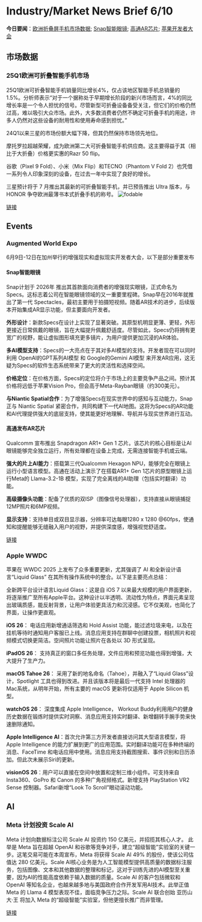 # Industry/Market News Brief 6/10

**今日要闻**：[欧洲折叠屏手机市场数据](#eu); [Snap智能眼镜](#snap); [高通AR芯片](#chip); [苹果开发者大会](#apple)

## 市场数据

<a name="eu"></a>
### 25Q1欧洲可折叠智能手机市场
25Q1欧洲可折叠智能手机销量同比增长4%，仅占该地区智能手机总销量的1.5%。分析师表示“对于一个据称处于早期增长阶段的新兴市场而言，4%的同比增长率是一个令人担忧的信号。尽管新型可折叠设备备受关注，但它们的价格仍然过高，难以吸引大众市场。此外，大多数消费者仍然不确定可折叠手机的用途，许多人仍然对这些设备的耐用性和使用寿命感到担忧。”

24Q1以来三星的市场份额大幅下降，但其仍然保持市场领先地位。

摩托罗拉超越荣耀，成为欧洲第二大可折叠智能手机供应商。这主要得益于其（相比于大折叠）价格更实惠的Razr 50 flip。

谷歌（Pixel 9 Fold）、小米（Mix Flip）和TECNO（Phantom V Fold 2）也凭借一系列令人印象深刻的设备，在过去一年中实现了良好的增长。

三星预计将于 7 月推出其最新的可折叠智能手机，并已预告推出 Ultra 版本，与 HONOR 争夺欧洲最薄书本式折叠手机的称号。
![fodable](https://github.com/user-attachments/assets/6d6d2af6-a84e-46e2-8fe9-9b401c0e8e14)

[链接](https://www.counterpointresearch.com/insight/europe-foldable-smartphone-market-is-flatlining-but-competition-continues-to-intensify/)

## Events

### Augmented World Expo 
6月9日-12日在加州举行的增强现实和虚拟现实开发者大会，以下是部分重要发布

<a name="snap"></a>
#### Snap智能眼镜

Snap计划于 2026年 推出其首款面向消费者的增强现实眼镜，正式命名为 Specs。这标志着公司在智能眼镜领域的又一重要里程碑。Snap早在2016年就推出了第一代 Spectacles，最初主要用于拍摄短视频。随着AR技术的进步，后续版本开始集成AR显示功能，但主要面向开发者。

**外形设计**：新款Specs在设计上实现了显著突破。其原型机明显更薄、更轻，外形更接近日常佩戴的眼镜，旨在大幅提升佩戴舒适度。尽管如此，Specs仍将拥有更宽广的视野，能让虚拟图形填充更多镜片，为用户提供更加沉浸的AR体验。

**多AI模型支持**：Specs的一大亮点在于其对多AI模型的支持。开发者现在可以同时利用 OpenAI的GPT系列AI模型 和 Google的Gemini AI模型 来开发AR应用，这无疑为Specs的软件生态系统带来了更大的灵活性和选择空间。

**价格定位**：在价格方面，Specs的定位将介于市场上的主要竞争产品之间。预计其价格将远低于苹果Vision Pro，但会高于Meta-Rayban眼镜（约300美元）。

**与Niantic Spatial合作**：为了增强Specs在现实世界中的感知与互动能力，Snap正与 Niantic Spatial 紧密合作，共同构建下一代AI地图。这将为Specs的AR功能和AI代理提供强大的底层支持，使其能更好地理解、导航并与现实世界进行互动。

<a name="chip"></a>
#### 高通发布AR芯片

Qualcomm 宣布推出 Snapdragon AR1+ Gen 1 芯片。该芯片的核心目标是让AI眼镜能够完全独立运行，所有处理都在设备上完成，无需连接智能手机或云端。

**强大的片上AI能力**：搭载第三代Qualcomm Hexagon NPU，能够完全在眼镜上运行小型语言模型。高通在活动上演示了在搭载AR1+ Gen 1芯片的原型眼镜上运行Meta的 Llama-3.2-1B 模型，实现了完全离线的AI助理（包括实时翻译）功能。

**高级摄像头功能**：配备了优质的双ISP（图像信号处理器），支持直接从眼镜捕捉12MP照片和6MP视频。

**显示支持**：支持单目或双目显示器，分辨率可达每眼1280 x 1280 @60fps，使通知和提醒能够无缝融入用户的视野，并提供深度感，增强视觉舒适度。

[链接](https://www.qualcomm.com/products/mobile/snapdragon/xr-vr-ar/snapdragon-ar1-plus-gen-1-platform)

<a name="apple"></a>
### Apple WWDC

苹果在 WWDC 2025 上发布了众多重要更新，尤其强调了 AI 和全新设计语言“Liquid Glass” 在其所有操作系统中的整合。以下是主要亮点总结：

全新跨平台设计语言Liquid Glass：这是自 iOS 7 以来最大规模的用户界面更新，将逐渐推广至所有Apple平台。这种设计以半透明、流动性为特点，界面元素呈现出玻璃质感，能反射背景，让用户体验更具活力和沉浸感。它不仅美观，也简化了界面，让操作更直观。

**iOS 26**： 电话应用新增通话筛选和 Hold Assist 功能，能过滤垃圾来电，以及在挂机等待时通知用户客服已上线。消息应用支持在群聊中创建投票，相机照片和视频模式切换更简洁。空间照片功能让照片在各处以 3D 形式呈现。

**iPadOS 26**： 支持真正的窗口多任务处理，文件应用和预览功能也得到增强，大大提升了生产力。

**macOS Tahoe 26**： 采用了新的地名命名（Tahoe），并融入了“Liquid Glass”设计，Spotlight 工具也得到改进。并且该版本将是最后一代支持 Intel 处理器的 Mac系统，从明年开始，所有主要的 macOS 更新将仅适用于 Apple Silicon 机型。

**watchOS 26**： 深度集成 Apple Intelligence， Workout Buddy利用用户的健身历史数据在锻炼时提供实时洞察、消息应用支持实时翻译、新增翻转手腕手势来快速删除通知。

**Apple Intelligence AI**：首次允许第三方开发者直接访问其大型语言模型，将 Apple Intelligence 的能力扩展到更广的应用范围。实时翻译功能可在多种终端的消息、FaceTime 和电话应用中使用。消息应用支持截图搜索、事件识别和日历添加。但此次未展示Siri的更新。

**visionOS 26**：用户可以直接在空间中放置和定制三维小组件。可支持来自 Insta360、GoPro 和 Canon 的多种广角视频格式。新增支持 PlayStation VR2 Sense 控制器。Safari新增“Look To Scroll”眼动滚动功能。

## AI
### Meta 计划投资 Scale AI
Meta 计划向数据标注公司 Scale AI 投资约 150 亿美元，并招揽其核心人才。 此举是 Meta 旨在超越 OpenAI 和谷歌等竞争对手，建立“超级智能”实验室的关键一步。这笔交易可能在本周宣布，Meta 将获得 Scale AI 49% 的股份，使该公司估值达 280 亿美元。Scale AI核心业务是为人工智能模型提供高质量的数据标注服务，包括图像、文本和其他数据的整理和标记，这对于训练先进的AI模型至关重要，因为AI的性能高度依赖于输入数据的质量。Scale AI 的客户包括微软和 OpenAI 等知名企业，也越来越多地与美国政府合作开发军用AI技术。此举正值 Meta 的 Llama 4 模型表现不佳，面临竞争压力之际。Scale AI 联合创始 亚历山大·王 将加入 Meta 的“超级智能”实验室，但他更擅长推广而非管理。

[链接](https://www.ft.com/content/5e556c2e-2ba4-415a-adb6-1bf6bed498eb)
